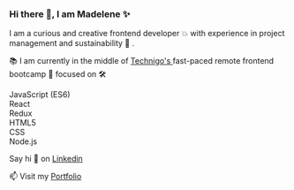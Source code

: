 ### Hi there 👋, I am Madelene ✨

<p> I am a curious and creative frontend developer 💥 with experience in project management and sustainability 🌱 .
  
 📚 I am currently in the middle of <a href="https://www.technigo.io/program">Technigo's </a> fast-paced remote frontend bootcamp 💪 focused on 🛠️ <br>

JavaScript (ES6)<br>
React<br>
Redux<br>
HTML5<br>
CSS<br>
Node.js<br>
  
Say hi 👋 on <a href ="https://www.linkedin.com/in/madelene-trang-dev/"> Linkedin </a><br>

📫 Visit my <a href="https://madelene-trang-portfolio.netlify.app/">Portfolio </a></p><br>


<!--
**MT-dotse/MT-dotse** is a  _special_ ✨ repository because its `README.md` (this file) appears on your GitHub profile.

Here are some ideas to get you started:

- 🔭 I’m currently working on ...
- 🌱 I’m currently learning ...
- 👯 I’m looking to collaborate on ...
- 🤔 I’m looking for help with ...
- 💬 Ask me about ...
- 📫 How to reach me: ...
- 😄 Pronouns: ...
- ⚡ Fun fact: ...
-->
